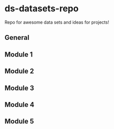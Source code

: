# ds-datasets-repo

Repo for awesome data sets and ideas for projects!

## General

## Module 1

## Module 2

## Module 3

## Module 4

## Module 5

